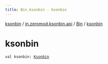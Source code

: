 ```yaml
---
title: Bin.ksonbin - ksonbin
---
```


[ksonbin](../../index.html) / [in.zeromod.ksonbin.api](../index.html) / [Bin](index.html) / [ksonbin](./ksonbin.html)

# ksonbin

`val ksonbin: `[`Ksonbin`](../../in.zeromod.ksonbin/-ksonbin/index.html)